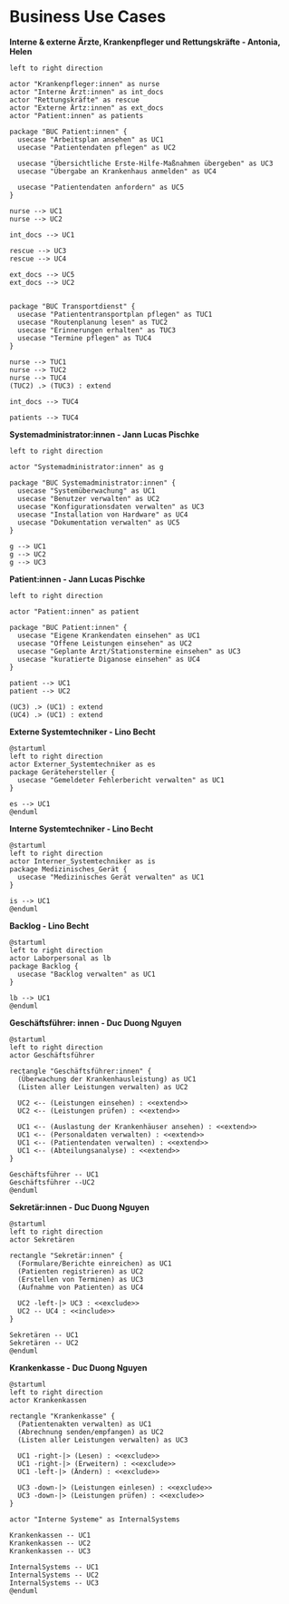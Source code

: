 # Business Use Cases

**Interne & externe Ärzte, Krankenpfleger und Rettungskräfte - Antonia, Helen**

```plantuml BUC Interne & externe Ärzte, Krankenpfleger und Rettungskräfte --
left to right direction

actor "Krankenpfleger:innen" as nurse
actor "Interne Ärzt:innen" as int_docs
actor "Rettungskräfte" as rescue
actor "Externe Ärtz:innen" as ext_docs
actor "Patient:innen" as patients

package "BUC Patient:innen" {
  usecase "Arbeitsplan ansehen" as UC1
  usecase "Patientendaten pflegen" as UC2

  usecase "Übersichtliche Erste-Hilfe-Maßnahmen übergeben" as UC3
  usecase "Übergabe an Krankenhaus anmelden" as UC4

  usecase "Patientendaten anfordern" as UC5
}

nurse --> UC1
nurse --> UC2

int_docs --> UC1

rescue --> UC3
rescue --> UC4

ext_docs --> UC5
ext_docs --> UC2


package "BUC Transportdienst" {
  usecase "Patiententransportplan pflegen" as TUC1
  usecase "Routenplanung lesen" as TUC2
  usecase "Erinnerungen erhalten" as TUC3
  usecase "Termine pflegen" as TUC4
}

nurse --> TUC1
nurse --> TUC2
nurse --> TUC4
(TUC2) .> (TUC3) : extend

int_docs --> TUC4

patients --> TUC4
```

**Systemadministrator:innen - Jann Lucas Pischke**

```plantuml BUC für Systemadministrator:innen
left to right direction

actor "Systemadministrator:innen" as g

package "BUC Systemadministrator:innen" {
  usecase "Systemüberwachung" as UC1
  usecase "Benutzer verwalten" as UC2
  usecase "Konfigurationsdaten verwalten" as UC3
  usecase "Installation von Hardware" as UC4
  usecase "Dokumentation verwalten" as UC5
}

g --> UC1
g --> UC2
g --> UC3
```

**Patient:innen - Jann Lucas Pischke** 

```plantuml BUC Patient:innen
left to right direction

actor "Patient:innen" as patient

package "BUC Patient:innen" {
  usecase "Eigene Krankendaten einsehen" as UC1
  usecase "Offene Leistungen einsehen" as UC2
  usecase "Geplante Arzt/Stationstermine einsehen" as UC3
  usecase "kuratierte Diganose einsehen" as UC4
}

patient --> UC1
patient --> UC2

(UC3) .> (UC1) : extend
(UC4) .> (UC1) : extend
```

**Externe Systemtechniker - Lino Becht**

```plantuml BUC Geraetehersteller
@startuml
left to right direction
actor Externer_Systemtechniker as es
package Gerätehersteller {
  usecase "Gemeldeter Fehlerbericht verwalten" as UC1
}

es --> UC1
@enduml
```

**Interne Systemtechniker - Lino Becht**

```plantuml BUC Geraetehersteller
@startuml
left to right direction
actor Interner_Systemtechniker as is
package Medizinisches_Gerät {
  usecase "Medizinisches Gerät verwalten" as UC1
}

is --> UC1
@enduml
```

**Backlog - Lino Becht**

```plantuml BUC Backlog
@startuml
left to right direction
actor Laborpersonal as lb
package Backlog {
  usecase "Backlog verwalten" as UC1
}

lb --> UC1
@enduml
```

**Geschäftsführer: innen - Duc Duong Nguyen**
```plantuml
@startuml
left to right direction
actor Geschäftsführer

rectangle "Geschäftsführer:innen" {
  (Überwachung der Krankenhausleistung) as UC1
  (Listen aller Leistungen verwalten) as UC2

  UC2 <-- (Leistungen einsehen) : <<extend>>
  UC2 <-- (Leistungen prüfen) : <<extend>>

  UC1 <-- (Auslastung der Krankenhäuser ansehen) : <<extend>>
  UC1 <-- (Personaldaten verwalten) : <<extend>>
  UC1 <-- (Patientendaten verwalten) : <<extend>>
  UC1 <-- (Abteilungsanalyse) : <<extend>>
}

Geschäftsführer -- UC1
Geschäftsführer --UC2
@enduml
```

**Sekretär:innen - Duc Duong Nguyen**
```plantuml
@startuml
left to right direction
actor Sekretären

rectangle "Sekretär:innen" {
  (Formulare/Berichte einreichen) as UC1
  (Patienten registrieren) as UC2
  (Erstellen von Terminen) as UC3
  (Aufnahme von Patienten) as UC4

  UC2 -left-|> UC3 : <<exclude>>
  UC2 -- UC4 : <<include>>
}

Sekretären -- UC1
Sekretären -- UC2
@enduml
```


**Krankenkasse - Duc Duong Nguyen**
```plantuml
@startuml
left to right direction
actor Krankenkassen

rectangle "Krankenkasse" {
  (Patientenakten verwalten) as UC1
  (Abrechnung senden/empfangen) as UC2
  (Listen aller Leistungen verwalten) as UC3

  UC1 -right-|> (Lesen) : <<exclude>>
  UC1 -right-|> (Erweitern) : <<exclude>>
  UC1 -left-|> (Ändern) : <<exclude>>

  UC3 -down-|> (Leistungen einlesen) : <<exclude>>
  UC3 -down-|> (Leistungen prüfen) : <<exclude>>
}

actor "Interne Systeme" as InternalSystems

Krankenkassen -- UC1
Krankenkassen -- UC2
Krankenkassen -- UC3

InternalSystems -- UC1
InternalSystems -- UC2
InternalSystems -- UC3
@enduml
```


